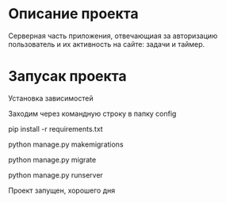 # Описание проекта 
Серверная часть приложения, отвечающиая за авторизацию пользователь и их активность на сайте: задачи и таймер. 
# Запусак проекта 
Установка зависимостей

Заходим через командную строку в папку config 

pip install -r requirements.txt

python manage.py makemigrations

python manage.py migrate

python manage.py runserver

Проект запущен, хорошего дня
